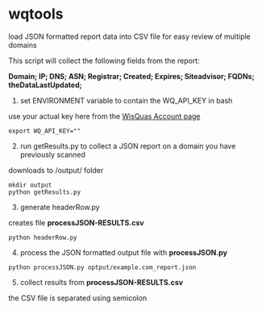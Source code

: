 # wqtools
load JSON formatted report data into CSV file for easy review of multiple domains

This script will collect the following fields from the report:

**Domain; IP; DNS; ASN; Registrar; Created; Expires; Siteadvisor; FQDNs; theDataLastUpdated;**

1. set ENVIRONMENT variable to contain the WQ_API_KEY in bash

use your actual key here from the [WisQuas Account page](https://wisquas.lostrabbitlabs.com/account)
```
export WQ_API_KEY=""
```
2. run getResults.py to collect a JSON report on a domain you have previously scanned
   
downloads to /output/ folder
```
mkdir output
python getResults.py
```
3. generate headerRow.py

creates file **processJSON-RESULTS.csv**
```
python headerRow.py
```
4. process the JSON formatted output file with **processJSON.py**

```
python processJSON.py optput/example.com_report.json
```
5. collect results from **processJSON-RESULTS.csv**

the CSV file is separated using semicolon 
